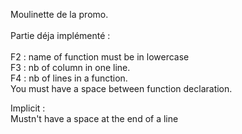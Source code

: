 Moulinette de la promo.</br>
</br>
Partie déja implémenté :</br>
</br>
F2 : name of function must be in lowercase</br>
F3 : nb of column in one line.</br>
F4 : nb of lines in a function.</br>
You must have a space between function declaration.</br>

Implicit :</br>
Mustn't have a space at the end of a line</br>
